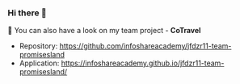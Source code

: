 ### Hi there 👋

📁 You can also have a look on my team project - **CoTravel**
  - Repository: https://github.com/infoshareacademy/jfdzr11-team-promisesland
  - Application: https://infoshareacademy.github.io/jfdzr11-team-promisesland/

